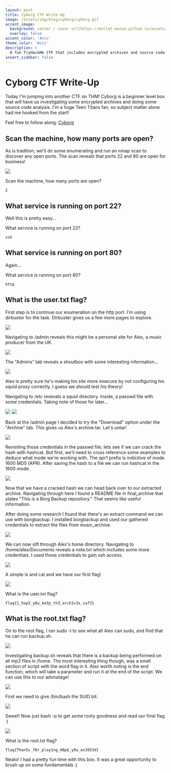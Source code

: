 ```yaml
---
layout: post
title: Cyborg CTF Write-Up
image: /assets/img/blog/cyborg/cyborg.gif
accent_image: 
  background: center / cover url(https://mullet-moose.github.io/assets/img/blog/cyborg/cyborg.gif)
  overlay: false
accent_color: '#ccc'
theme_color: '#ccc'
description: >
  A fun TryHackMe CTF that includes encrypted archives and source code analysis.
invert_sidebar: false
---
```


# Cyborg CTF Write-Up

Today I'm jumping into another CTF on THM!  Cyborg is a beginner level box that will have us investigating some encrypted archives and doing some source code analysis.  I'm a huge Teen Titans fan, so subject matter alone had me hooked from the start!  

Feel free to follow along: <a href="https://tryhackme.com/room/cyborgt8">Cyborg</a>

## Scan the machine, how many ports are open?

As is tradition, we'll do some enumerating and run an nmap scan to discover any open ports.  The scan reveals that ports 22 and 80 are open for business!

<img src="https://mullet-moose.github.io/assets/img/blog/cyborg/nmap.png">

Scan the machine, how many ports are open?
	
	2

## What service is running on port 22?

Well this is pretty easy...

What service is running on port 22?
	
	ssh

## What service is running on port 80?

Again...

What service is running on port 80?

	http

## What is the user.txt flag?

First step is to continue our enumeration on the http port.  I'm using dirbuster for the task.  Dirbuster gives us a few more pages to explore.  

<img src="https://mullet-moose.github.io/assets/img/blog/cyborg/dirb.png">

Navigating to /admin reveals this might be a personal site for Alex, a music producer from the UK.

<img src="https://mullet-moose.github.io/assets/img/blog/cyborg/admin.png">

The "Admins" tab reveals a shoutbox with some interesting information...

<img src="https://mullet-moose.github.io/assets/img/blog/cyborg/box.png">

Alex is pretty sure he's making his site more insecure by not configuring his squid proxy correctly.  I guess we should test his theory!

Navigating to /etc revevals a squid directory.  Inside, a passwd file with some credentials.  Taking note of those for later...

<img src="https://mullet-moose.github.io/assets/img/blog/cyborg/squid.png">

<img src="https://mullet-moose.github.io/assets/img/blog/cyborg/cred.png">

Back at the /admin page I decided to try the "Download" option under the "Archive" tab.  This gives us Alex's archive.tar.  Let's untar!

<img src="https://mullet-moose.github.io/assets/img/blog/cyborg/tar.png">

Revisiting those credentials in the passwd file; lets see if we can crack the hash with hashcat.  But first, we'll need to cross reference some examples to deduce what mode we're working with.  The $apr1$ prefix is indicitive of mode 1600 MD5 (APR).  After saving the hash to a file we can run hashcat in the 1600 mode.

<img src="https://mullet-moose.github.io/assets/img/blog/cyborg/arch.png">

Now that we have a cracked hash we can head back over to our extracted archive.  Navigating through here I found a README file in final_archive that states "This is a Borg Backup repository."  That seems like useful information.  

After doing some research I found that there's an extract command we can use with borgbackup.  I installed borgbackup and used our gathered credentials to extract the files from music_archive.

<img src="https://mullet-moose.github.io/assets/img/blog/cyborg/borg.png">

We can now sift through Alex's home directory.  Navigating to /home/alex/Documents reveals a note.txt which includes some more credentials.  I used those credentials to gain ssh access.

<img src="https://mullet-moose.github.io/assets/img/blog/cyborg/alex.png">

A simple ls and cat and we have our first flag!

<img src="https://mullet-moose.github.io/assets/img/blog/cyborg/userflag.png">

What is the user.txt flag?
	
	flag{1_hop3_y0u_ke3p_th3_arch1v3s_saf3}
	
## What is the root.txt flag?

On to the root flag, I ran sudo -l to see what all Alex can sudo, and find that he can run backup.sh.

<img src="https://mullet-moose.github.io/assets/img/blog/cyborg/sudo.png">

Investigating backup.sh reveals that there is a backup being performed on all mp3 files in /home.  The most interesting thing though, was a small section of script with the word flag in it.  Also worth noting is the end function, which will take a parameter and run it at the end of the script.  We can use this to our advnatage!

<img src="https://mullet-moose.github.io/assets/img/blog/cyborg/backup.png">

First we need to give /bin/bash the SUID bit.

<img src="https://mullet-moose.github.io/assets/img/blog/cyborg/c.png">

Sweet!  Now just bash -p to get some rooty goodness and read our final flag :)

<img src="https://mullet-moose.github.io/assets/img/blog/cyborg/root.png">


What is the root.txt flag?

	flag{Than5s_f0r_play1ng_H0p£_y0u_enJ053d}
	
Neato!  I had a pretty fun time with this box.  It was a great opportunity to brush up on some fundamentals :)

